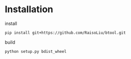# Installation

install
```
pip install git+https://github.com/RaisoLiu/btool.git
```

build
```
python setup.py bdist_wheel
```
